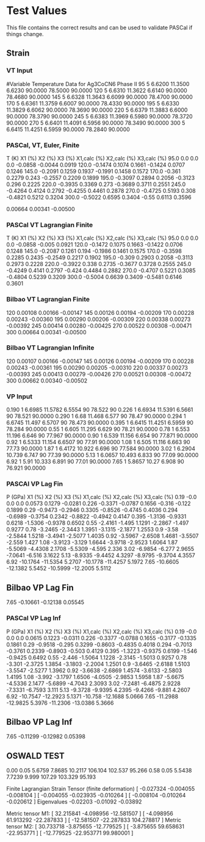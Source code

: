 # Test Values

This file contains the correct results and can be used to validate PASCal if things change.

## Strain

### VT Input 
#Variable Temperature Data for Ag3CoCN6 Phase II
95      5       6.6200  11.3500 6.6230  90.0000 78.5000 90.0000
120     5       6.6310  11.3622 6.6140  90.0000 78.4680 90.0000
145     5       6.6328  11.3643 6.6099  90.0000 78.4700 90.0000
170     5       6.6361  11.3759 6.6007  90.0000 78.4330 90.0000
195     5       6.6330  11.3829 6.6062  90.0000 78.3690 90.0000
220     5       6.6379  11.3883 6.6000  90.0000 78.3790 90.0000
245     5       6.6383  11.3969 6.5980  90.0000 78.3720 90.0000
270     5       6.6401  11.4091 6.5956  90.0000 78.3490 90.0000
300     5       6.6415  11.4251 6.5959  90.0000 78.2840 90.0000
                  
### PASCal, VT, Euler, Finite
T (K)	X1 (%)	X2 (%)	X3 (%)	X1,calc (%)	X2,calc (%)	X3,calc (%)
95.0	0.0	0.0	0.0	-0.0858	-0.0044	0.0919
120.0	-0.1474	0.1074	0.1661	-0.1424	0.0707	0.1246
145.0	-0.2091	0.1259	0.1937	-0.1991	0.1458	0.1572
170.0	-0.361	0.2279	0.243	-0.2557	0.2209	0.1899
195.0	-0.3097	0.2894	0.2056	-0.3123	0.296	0.2225
220.0	-0.3935	0.3369	0.273	-0.3689	0.3711	0.2551
245.0	-0.4264	0.4124	0.2792	-0.4255	0.4461	0.2878
270.0	-0.4725	0.5193	0.308	-0.4821	0.5212	0.3204
300.0	-0.5022	0.6595	0.3404	-0.55	0.6113	0.3596

0.00664 0.00341 -0.00500

### PASCal VT Lagrangian Finite

T (K)	X1 (%)	X2 (%)	X3 (%)	X1,calc (%)	X2,calc (%)	X3,calc (%)
95.0	0.0	0.0	0.0	-0.0858	-0.005	0.0921
120.0	-0.1472	0.1075	0.1663	-0.1422	0.0706	0.1248
145.0	-0.2087	0.1261	0.194	-0.1986	0.1461	0.1575
170.0	-0.3598	0.2285	0.2435	-0.2549	0.2217	0.1902
195.0	-0.309	0.2903	0.2058	-0.3113	0.2973	0.2228
220.0	-0.3922	0.338	0.2735	-0.3677	0.3728	0.2555
245.0	-0.4249	0.4141	0.2797	-0.424	0.4484	0.2882
270.0	-0.4707	0.5221	0.3085	-0.4804	0.5239	0.3209
300.0	-0.5004	0.6639	0.3409	-0.5481	0.6146	0.3601


### Bilbao VT Lagrangian Finite
120 0.00108 0.00166 -0.00147
145 0.00126 0.00194 -0.00209
170 0.00228 0.00243 -0.00360
195 0.00290 0.00206 -0.00309
220 0.00338 0.00273 -0.00392
245 0.00414 0.00280 -0.00425
270 0.00522 0.00308 -0.00471
300 0.00664 0.00341 -0.00500

### Bilbao VT Lagrangian Infinite
120 0.00107 0.00166 -0.00147
145 0.00126 0.00194 -0.00209
170 0.00228 0.00243 -0.00361
195 0.00290 0.00205 -0.00310
220 0.00337 0.00273 -0.00393
245 0.00413 0.00279 -0.00426
270 0.00521 0.00308 -0.00472
300 0.00662 0.00340 -0.00502

### VP Input
0.190	1	6.6985	11.5782	6.5554	90	78.522	90
0.226	1	6.6934	11.5391	6.5661	90	78.521	90.0000
0.290	1	6.68	11.468	6.577	90	78.47	90.0000
0.294	1	6.6745	11.497	6.5707	90	78.473	90.0000
0.395	1	6.6415	11.4251	6.5959	90	78.284	90.0000
0.55	1	6.605	11.295	6.629	90	78.21	90.0000
0.78	1	6.553	11.196	6.646	90	77.967	90.0000
0.90	1	6.539	11.156	6.654	90	77.871	90.0000
0.92	1	6.5333	11.154	6.6507	90	77.91	90.0000
1.08	1	6.505	11.116	6.663	90	77.73	90.0000
1.87	1	6.4172	10.922	6.696	90	77.584	90.0000
3.02	1	6.2904	10.739	6.747	90	77.39	90.0000
5.13	1	6.0657	10.493	6.833	90	77.09	90.0000
6.92	1	5.91	10.333	6.891	90	77.01	90.0000
7.65	1	5.8657	10.27	6.908	90	76.921	90.0000

### PASCAl VP Lag Fin
P (GPa)	X1 (%)	X2 (%)	X3 (%)	X1,calc (%)	X2,calc (%)	X3,calc (%)
0.19	-0.0	0.0	0.0	0.0573	0.1279	-0.0281
0.226	-0.3371	-0.0787	0.1656	-0.316	-0.122	0.1899
0.29	-0.9473	-0.2946	0.3305	-0.8526	-0.4745	0.4036
0.294	-0.6989	-0.3754	0.2342	-0.8822	-0.4942	0.4147
0.395	-1.3136	-0.9331	0.6218	-1.5306	-0.9378	0.6502
0.55	-2.4161	-1.495	1.1291	-2.2867	-1.497	0.9277
0.78	-3.2465	-2.3443	1.3951	-3.1315	-2.1877	1.2553
0.9	-3.58	-2.5844	1.5218	-3.4941	-2.5077	1.4035
0.92	-3.5967	-2.6508	1.4681	-3.5507	-2.559	1.427
1.08	-3.9123	-3.129	1.6644	-3.9718	-2.9523	1.6064
1.87	-5.5069	-4.4308	2.1708	-5.5309	-4.595	2.336
3.02	-6.9854	-6.277	2.9655	-7.0641	-6.516	3.1622
5.13	-8.9335	-9.4452	4.3297	-8.9795	-9.3704	4.3557
6.92	-10.1764	-11.5354	5.2707	-10.1778	-11.4257	5.1972
7.65	-10.6605	-12.1382	5.5452	-10.5999	-12.2005	5.5112

## Bilbao VP Lag Fin
7.65 -0.10661 -0.12138 0.05545


### PASCal VP Lag Inf
P (GPa)	X1 (%)	X2 (%)	X3 (%)	X1,calc (%)	X2,calc (%)	X3,calc (%)
0.19	-0.0	0.0	0.0	0.0615	0.1223	-0.0311
0.226	-0.3377	-0.0788	0.1655	-0.3177	-0.1335	0.1861
0.29	-0.9518	-0.295	0.3299	-0.8603	-0.4835	0.4018
0.294	-0.7013	-0.3761	0.2339	-0.8903	-0.503	0.4129
0.395	-1.3223	-0.9375	0.6199	-1.546	-0.9425	0.6492
0.55	-2.446	-1.5064	1.1228	-2.3145	-1.5013	0.9257
0.78	-3.301	-2.3725	1.3854	-3.1803	-2.2004	1.2501
0.9	-3.6465	-2.6188	1.5103	-3.5547	-2.5277	1.3962
0.92	-3.6638	-2.6869	1.4574	-3.6133	-2.5803	1.4195
1.08	-3.992	-3.1797	1.6506	-4.0505	-2.9853	1.5958
1.87	-5.6675	-4.5336	2.1477	-5.6899	-4.7043	2.3093
3.02	-7.2481	-6.4875	2.9228	-7.3331	-6.7593	3.111
5.13	-9.3728	-9.9395	4.2395	-9.4266	-9.881	4.2607
6.92	-10.7547	-12.2923	5.1371	-10.758	-12.1688	5.0666
7.65	-11.2988	-12.9825	5.3976	-11.2306	-13.0386	5.3666


## Bilbao VP Lag Inf
7.65 -0.11299 -0.12982 0.05398


## OSWALD TEST

0.00  0.05 5.6759 7.8685 10.2117 106.104 102.537 95.266 
0.58  0.05 5.5438 7.7239 9.999 107.29 103.329 95.193  


Finite Lagrangian Strain Tensor (finite deformation)
[ -0.027324 -0.004055 -0.008104 ]
[ -0.004055 -0.023935 -0.010264 ]
[ -0.008104 -0.010264 -0.020612 ]
Eigenvalues
-0.02203 -0.01092 -0.03892


Metric tensor M1:
[  32.215841 -4.098956 -12.581507 ]
[ -4.098956  61.913292 -22.287833 ]
[ -12.581507 -22.287833  104.278817 ]
Metric tensor M2:
[  30.733718 -3.875655 -12.779525 ]
[ -3.875655  59.658631 -22.953771 ]
[ -12.779525 -22.953771  99.980001 ]
